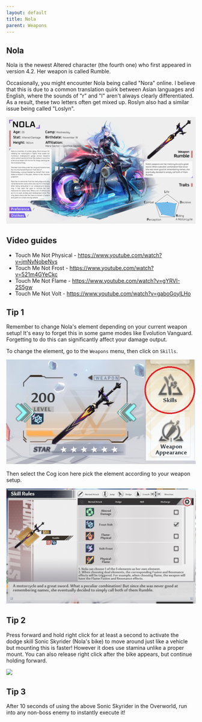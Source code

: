 ```yaml
---
layout: default
title: Nola
parent: Weapons
---
```


## Nola
Nola is the newest Altered character (the fourth one) who first appeared in version 4.2. Her weapon is called Rumble.

Occasionally, you might encounter Nola being called "Nora" online. I believe that this is due to a common translation quirk between Asian languages and English, where the sounds of "r" and "l" aren't always clearly differentiated. As a result, these two letters often get mixed up. Roslyn also had a similar issue being called "Loslyn".

![](images/nola_profile.jpg)

## Video guides

- Touch Me Not Physical - https://www.youtube.com/watch?v=jmNyNobeNys
- Touch Me Not Frost - https://www.youtube.com/watch?v=521m4GYeCkc
- Touch Me Not Flame - https://www.youtube.com/watch?v=gYRVI-2S5gw
- Touch Me Not Volt - https://www.youtube.com/watch?v=gaboGoylLHo

## Tip 1

Remember to change Nola's element depending on your current weapon setup! It's easy to forget this in some game modes like Evolution Vanguard. Forgetting to do this can significantly affect your damage output.

To change the element, go to the `Weapons` menu, then click on `Skills`.

![](images/nola_weapon_screen.jpg)

Then select the Cog icon here pick the element according to your weapon setup.

![](images/nola_skill_menu.jpg)

## Tip 2

Press forward and hold right click for at least a second to activate the dodge skill Sonic Skyrider (Nola's bike) to move around just like a vehicle but mounting this is faster! However it does use stamina unlike a proper mount. You can also release right click after the bike appears, but continue holding forward.

![](images/nola_bike.jpg)

## Tip 3

After 10 seconds of using the above Sonic Skyrider in the Overworld, run into any non-boss enemy to instantly execute it!